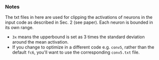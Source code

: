 ### Notes

The txt files in here are used for clipping the activations of neurons in the input code as described in Sec. 2 (see paper). 
Each neuron is bounded in its own range.

* `3x` means the upperbound is set as 3 times the standard deviation around the mean activation.
* If you change to optimize in a different code e.g. `conv5`, rather than the default `fc6`, you'll want to use the corresponding `conv5.txt` file.
